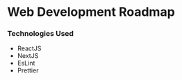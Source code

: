 # Web Development Roadmap

### Technologies Used
<ul>
<li>ReactJS</li>
<li>NextJS</li>
<li>EsLint</li>
<li>Prettier</li>
</ul>